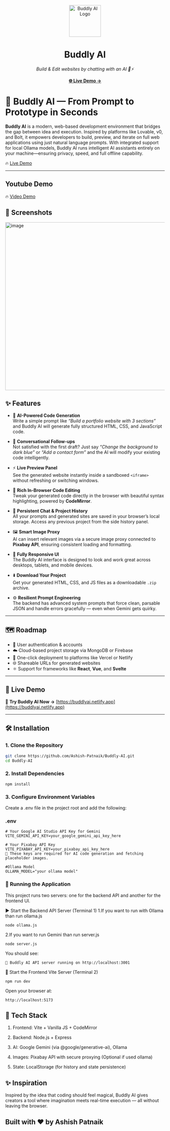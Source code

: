 <p align="center">
  <img width="100" height="100" alt="Buddly AI Logo" src="https://github.com/user-attachments/assets/89a8f4e2-f8af-4a1c-863d-5e0bce7b77ad" />
</p>

<h1 align="center">Buddly AI</h1>
<p align="center"><em>Build & Edit websites by chatting with an AI 🤖⚡</em></p>

<p align="center">
  <a href="https://buddlyai.netlify.app"><strong>🌐 Live Demo →</strong></a>
</p>


# 🌟 Buddly AI — From Prompt to Prototype in Seconds

**Buddly AI** is a modern, web-based development environment that bridges the gap between idea and execution. Inspired by platforms like Lovable, v0, and Bolt, it empowers developers to build, preview, and iterate on full web applications using just natural language prompts. With integrated support for local Ollama models, Buddly AI runs intelligent AI assistants entirely on your machine—ensuring privacy, speed, and full offline capability.

🔥 [Live Demo](https://buddlyai.netlify.app/)

---

## Youtube Demo

🔥 [Video Demo](https://youtu.be/8_ge6l-V088)


## 📸 Screenshots
<img width="1360" height="530" alt="image" src="https://github.com/user-attachments/assets/e57e0d31-8132-4b53-a63a-07c86f6ca482" />



## ✨ Features

- 🤖 **AI-Powered Code Generation**  
  Write a simple prompt like _“Build a portfolio website with 3 sections”_ and Buddly AI will generate fully structured HTML, CSS, and JavaScript code.

- 💬 **Conversational Follow-ups**  
  Not satisfied with the first draft? Just say _“Change the background to dark blue”_ or _“Add a contact form”_ and the AI will modify your existing code intelligently.

- ⚡ **Live Preview Panel**  
  See the generated website instantly inside a sandboxed `<iframe>` without refreshing or switching windows.

- 📝 **Rich In-Browser Code Editing**  
  Tweak your generated code directly in the browser with beautiful syntax highlighting, powered by **CodeMirror**.

- 💾 **Persistent Chat & Project History**  
  All your prompts and generated sites are saved in your browser’s local storage. Access any previous project from the side history panel.

- 🖼️ **Smart Image Proxy**  
  AI can insert relevant images via a secure image proxy connected to **Pixabay API**, ensuring consistent loading and formatting.

- 📱 **Fully Responsive UI**  
  The Buddly AI interface is designed to look and work great across desktops, tablets, and mobile devices.

- ⬇️ **Download Your Project**  
  Get your generated HTML, CSS, and JS files as a downloadable `.zip` archive.

- ⚙️ **Resilient Prompt Engineering**  
  The backend has advanced system prompts that force clean, parsable JSON and handle errors gracefully — even when Gemini gets quirky.

---

## 🗺️ Roadmap

- 🔐 User authentication & accounts
- ☁️ Cloud-based project storage via MongoDB or Firebase
- 🚀 One-click deployment to platforms like Vercel or Netlify
- 🌐 Shareable URLs for generated websites
- ⚛️ Support for frameworks like **React**, **Vue**, and **Svelte**

---

## 🚀 Live Demo

🔗 **Try Buddly AI Now →** [https://buddlyai.netlify.app](https://buddlyai.netlify.app)

---

## 🛠️ Installation

### 1. Clone the Repository

```bash
git clone https://github.com/Ashish-Patnaik/Buddly-AI.git
cd Buddly-AI
```

### 2. Install Dependencies
```
npm install
```
### 3. Configure Environment Variables
Create a .env file in the project root and add the following:

### .env
```
# Your Google AI Studio API Key for Gemini
VITE_GEMINI_API_KEY=your_google_gemini_api_key_here

# Your Pixabay API Key
VITE_PIXABAY_API_KEY=your_pixabay_api_key_here
🔐 These keys are required for AI code generation and fetching placeholder images.

#Ollama Model
OLLAMA_MODEL="your ollama model"
```

### 🧪 Running the Application
This project runs two servers: one for the backend API and another for the frontend UI.

▶️ Start the Backend API Server (Terminal 1)
1.If you want to run with Ollama than run ollama.js
```
node ollama.js
```
2.If you want to run Gemini than run server.js 
```
node server.js
```

You should see:
```
🤖 Buddly AI API server running on http://localhost:3001
```

🧭 Start the Frontend Vite Server (Terminal 2)
```
npm run dev
```
Open your browser at:
```
http://localhost:5173
```

## 📁 Tech Stack
1. Frontend: Vite + Vanilla JS + CodeMirror

2. Backend: Node.js + Express

3. AI: Google Gemini (via @google/generative-ai), Ollama

4. Images: Pixabay API with secure proxying (Optional if used ollama)

5. State: LocalStorage (for history and state persistence)


## ✨ Inspiration
Inspired by the idea that coding should feel magical, Buddly AI gives creators a tool where imagination meets real-time execution — all without leaving the browser.

Built with ❤️ by Ashish Patnaik
---
